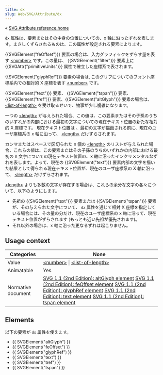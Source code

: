 ```yaml
---
title: dx
slug: Web/SVG/Attribute/dx
---
```


« [SVG Attribute reference home](/ja/docs/Web/SVG/Attribute)

`dx` 属性は、要素またはその中身の位置についての、x 軸に沿ったずれを表します。まさしくずらされるものは、この属性が設定される要素によります。

{{SVGElement("feOffset")}} 要素の場合は、入力グラフィックをずらす量を表す [\<number>](/ja/docs/Web/SVG/Content_type#Number) です。この量は、 {{SVGElement("filter")}} 要素上に {{SVGAttr("primitiveUnits")}} 属性で確立した座標系で表されます。

{{SVGElement("glyphRef")}} 要素の場合は, このグリフについてのフォント座標系内での相対的 X 座標を表す [\<number>](/ja/docs/Web/SVG/Content_type#Number) です。

{{SVGElement("text")}} 要素、 {{SVGElement("tspan")}} 要素、 {{SVGElement("tref")}} 要素、{{SVGElement("altGlyph")}} 要素の場合は、[\<list-of-length>](/ja/docs/Web/SVG/Content_type#List-of-Ts) を受け取るせいで、物事が少し複雑になります。

一つの [\<length>](/ja/docs/Web/SVG/Content_type#Length) が与えられた場合、この値は、この要素またはその子孫のうちのいずれかの内部における最初の文字についての現在テキスト位置の新たな相対的 X 座標です。 現在テキスト位置は 、最初の文字が描画される前に、現在のユーザ座標系の x 軸に沿って、 [\<length>](/ja/docs/Web/SVG/Content_type#Length) だけずらされます。

カンマまたはスペースで区切られた n 個の [\<length>](/ja/docs/Web/SVG/Content_type#Length) のリストが与えられた場合、これらの値は、この要素またはその子孫のうちのいずれかの内部における最初の n 文字についての現在テキスト位置の、x 軸に沿ったインクリメンタルなずれを表します。よって、現在の {{SVGElement("text")}} 要素内部の文字を描いた結果として得られる現在テキスト位置が、現在のユーザ座標系の X 軸に沿って、 [\<length>](/ja/docs/Web/SVG/Content_type#Length) だけずらされます。

[\<length>](/ja/docs/Web/SVG/Content_type#Length) よりも多数の文字が存在する場合は、これらの余分な文字の各々について、以下のようにします。

- 先祖の {{SVGElement("text")}} 要素または {{SVGElement("tspan")}} 要素が、その与えられた文字について、 `dx` 属性を通じて相対 X 座標を指定している場合には、その量の分だけ、現在のユーザ座標系の x 軸に沿って、現在テキスト位置がずらされます (もっとも近い先祖が優先されます)。
- それ以外の場合は、x 軸に沿った更なるずれは起こりません。

## Usage context

| Categories         | None                                                                                                                                                                                                                                                                                                                                                                                                                                                                                                                                 |
| ------------------ | ------------------------------------------------------------------------------------------------------------------------------------------------------------------------------------------------------------------------------------------------------------------------------------------------------------------------------------------------------------------------------------------------------------------------------------------------------------------------------------------------------------------------------------ |
| Value              | [\<number>](/ja/docs/Web/SVG/Content_type#Number) \| [\<list-of-length>](/ja/docs/Web/SVG/Content_type#List-of-<var>T<.2Fvar>s)                                                                                                                                                                                                                                                                                                                                                                                                      |
| Animatable         | Yes                                                                                                                                                                                                                                                                                                                                                                                                                                                                                                                                  |
| Normative document | [SVG 1.1 (2nd Edition): altGlyph element](http://www.w3.org/TR/SVG11/text.html#AltGlyphElementDXAttribute) [SVG 1.1 (2nd Edition): feOffset element](http://www.w3.org/TR/SVG11/filters.html#feOffsetDxAttribute) [SVG 1.1 (2nd Edition): glyphRef element](http://www.w3.org/TR/SVG11/text.html#GlyphRefElementDXAttribute) [SVG 1.1 (2nd Edition): text element](http://www.w3.org/TR/SVG11/text.html#TextElementDXAttribute) [SVG 1.1 (2nd Edition): tspan element](http://www.w3.org/TR/SVG11/text.html#TSpanElementDXAttribute) |

## Elements

以下の要素が `dx` 属性を使えます。

- {{ SVGElement("altGlyph") }}
- {{ SVGElement("feOffset") }}
- {{ SVGElement("glyphRef") }}
- {{ SVGElement("text") }}
- {{ SVGElement("tref") }}
- {{ SVGElement("tspan") }}

